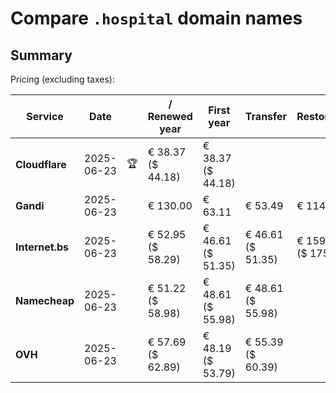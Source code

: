 # Compare `.hospital` domain names

## Summary

Pricing (excluding taxes):

| Service | Date |  | / Renewed year | First year | Transfer | Restoration |
|--|--|--|--|--|--|--|
| **Cloudflare** | 2025-06-23 | 🏆 | € 38.37<br>($ 44.18) | € 38.37<br>($ 44.18) |  |  |
| **Gandi** | 2025-06-23 |  | € 130.00 | € 63.11 | € 53.49 | € 114.82 |
| **Internet.bs** | 2025-06-23 |  | € 52.95<br>($ 58.29) | € 46.61<br>($ 51.35) | € 46.61<br>($ 51.35) | € 159.35<br>($ 175.49) |
| **Namecheap** | 2025-06-23 |  | € 51.22<br>($ 58.98) | € 48.61<br>($ 55.98) | € 48.61<br>($ 55.98) |  |
| **OVH** | 2025-06-23 |  | € 57.69<br>($ 62.89) | € 48.19<br>($ 53.79) | € 55.39<br>($ 60.39) |  |
